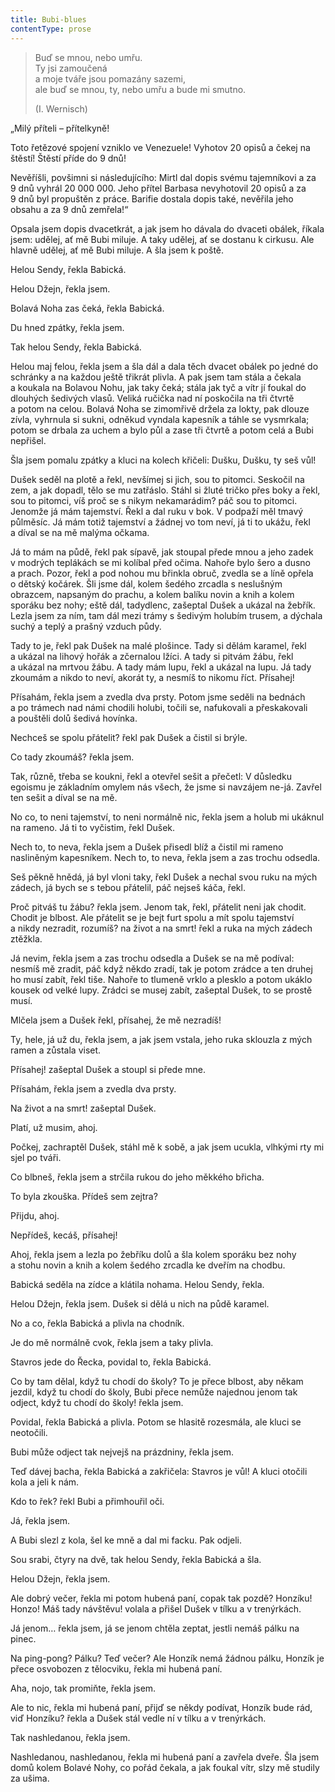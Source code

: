 ```yaml
---
title: Bubi-blues
contentType: prose
---
```


<section>

> Buď se mnou, nebo umřu.  
> Ty jsi zamoučená  
> a moje tváře jsou pomazány sazemi,  
> ale buď se mnou, ty, nebo umřu a bude mi smutno.
>
> (I. Wernisch)  
  
„Milý příteli – přítelkyně!

Toto řetězové spojení vzniklo ve Venezuele! Vyhotov 20 opisů a čekej na štěstí! Štěstí příde do 9 dnů!

Nevěříšli, povšimni si následujícího: Mirtl dal dopis svému tajemníkovi a za 9 dnů vyhrál 20 000 000. Jeho přítel Barbasa nevyhotovil 20 opisů a za 9 dnů byl propuštěn z práce. Barifie dostala dopis také, nevěřila jeho obsahu a za 9 dnů zemřela!“

Opsala jsem dopis dvacetkrát, a jak jsem ho dávala do dvaceti obálek, říkala jsem: udělej, ať mě Bubi miluje. A taky udělej, ať se dostanu k cirkusu. Ale hlavně udělej, ať mě Bubi miluje. A šla jsem k poště.

Helou Sendy, řekla Babická.

Helou Džejn, řekla jsem.

Bolavá Noha zas čeká, řekla Babická.

Du hned zpátky, řekla jsem.

Tak helou Sendy, řekla Babická.

Helou maj felou, řekla jsem a šla dál a dala těch dvacet obálek po jedné do schránky a na každou ještě třikrát plivla. A pak jsem tam stála a čekala a koukala na Bolavou Nohu, jak taky čeká; stála jak tyč a vítr jí foukal do dlouhých šedivých vlasů. Veliká ručička nad ní poskočila na tři čtvrtě a potom na celou. Bolavá Noha se zimomřivě držela za lokty, pak dlouze zívla, vyhrnula si sukni, odněkud vyndala kapesník a táhle se vysmrkala; potom se drbala za uchem a bylo půl a zase tři čtvrtě a potom celá a Bubi nepřišel.

Šla jsem pomalu zpátky a kluci na kolech křičeli: Dušku, Dušku, ty seš vůl!

Dušek seděl na plotě a řekl, nevšímej si jich, sou to pitomci. Seskočil na zem, a jak dopadl, tělo se mu zatřáslo. Stáhl si žluté tričko přes boky a řekl, sou to pitomci, víš proč se s nikym nekamarádim? páč sou to pitomci. Jenomže já mám tajemství. Řekl a dal ruku v bok. V podpaží měl tmavý půlměsíc. Já mám totiž tajemství a žádnej vo tom neví, já ti to ukážu, řekl a díval se na mě malýma očkama.

Já to mám na půdě, řekl pak sípavě, jak stoupal přede mnou a jeho zadek v modrých teplákách se mi kolíbal před očima. Nahoře bylo šero a dusno a prach. Pozor, řekl a pod nohou mu břinkla obruč, zvedla se a líně opřela o dětský kočárek. Šli jsme dál, kolem šedého zrcadla s neslušným obrazcem, napsaným do prachu, a kolem balíku novin a knih a kolem sporáku bez nohy; eště dál, tadydlenc, zašeptal Dušek a ukázal na žebřík. Lezla jsem za ním, tam dál mezi trámy s šedivým holubím trusem, a dýchala suchý a teplý a prašný vzduch půdy.

Tady to je, řekl pak Dušek na malé plošince. Tady si dělám karamel, řekl a ukázal na lihový hořák a zčernalou lžíci. A tady si pitvám žábu, řekl a ukázal na mrtvou žábu. A tady mám lupu, řekl a ukázal na lupu. Já tady zkoumám a nikdo to neví, akorát ty, a nesmíš to nikomu říct. Přísahej!

Přísahám, řekla jsem a zvedla dva prsty. Potom jsme seděli na bednách a po trámech nad námi chodili holubi, točili se, nafukovali a přeskakovali a pouštěli dolů šedivá hovínka.

Nechceš se spolu přátelit? řekl pak Dušek a čistil si brýle.

Co tady zkoumáš? řekla jsem.

Tak, různě, třeba se koukni, řekl a otevřel sešit a přečetl: V důsledku egoismu je základním omylem nás všech, že jsme si navzájem ne-já. Zavřel ten sešit a díval se na mě.

No co, to neni tajemství, to neni normálně nic, řekla jsem a holub mi ukáknul na rameno. Já ti to vyčistim, řekl Dušek.

Nech to, to neva, řekla jsem a Dušek přisedl blíž a čistil mi rameno nasliněným kapesníkem. Nech to, to neva, řekla jsem a zas trochu odsedla.

Seš pěkně hnědá, já byl vloni taky, řekl Dušek a nechal svou ruku na mých zádech, já bych se s tebou přátelil, páč nejseš káča, řekl.

Proč pitváš tu žábu? řekla jsem. Jenom tak, řekl, přátelit neni jak chodit. Chodit je blbost. Ale přátelit se je bejt furt spolu a mít spolu tajemství a nikdy nezradit, rozumíš? na život a na smrt! řekl a ruka na mých zádech ztěžkla.

Já nevim, řekla jsem a zas trochu odsedla a Dušek se na mě podíval: nesmíš mě zradit, páč když někdo zradí, tak je potom zrádce a ten druhej ho musí zabít, řekl tiše. Nahoře to tlumeně vrklo a plesk­lo a potom ukáklo kousek od velké lupy. Zrádci se musej zabít, zašeptal Dušek, to se prostě musí.

Mlčela jsem a Dušek řekl, přísahej, že mě nezradíš!

Ty, hele, já už du, řekla jsem, a jak jsem vstala, jeho ruka sklouzla z mých ramen a zůstala viset.

Přísahej! zašeptal Dušek a stoupl si přede mne.

Přísahám, řekla jsem a zvedla dva prsty.

Na život a na smrt! zašeptal Dušek.

Platí, už musim, ahoj.

Počkej, zachraptěl Dušek, stáhl mě k sobě, a jak jsem ucukla, vlhkými rty mi sjel po tváři.

Co blbneš, řekla jsem a strčila rukou do jeho měkkého břicha.

To byla zkouška. Přídeš sem zejtra?

Přijdu, ahoj.

Nepřídeš, kecáš, přísahej!

Ahoj, řekla jsem a lezla po žebříku dolů a šla kolem sporáku bez nohy a stohu novin a knih a kolem šedého zrcadla ke dveřím na chodbu.

Babická seděla na zídce a klátila nohama. Helou Sendy, řekla.

Helou Džejn, řekla jsem. Dušek si dělá u nich na půdě karamel.

No a co, řekla Babická a plivla na chodník.

Je do mě normálně cvok, řekla jsem a taky plivla.

Stavros jede do Řecka, povidal to, řekla Babická.

Co by tam dělal, když tu chodí do školy? To je přece blbost, aby někam jezdil, když tu chodí do školy, Bubi přece nemůže najednou jenom tak odject, když tu chodí do školy! řekla jsem.

Povidal, řekla Babická a plivla. Potom se hlasitě rozesmála, ale kluci se neotočili.

Bubi může odject tak nejvejš na prázdniny, řekla jsem.

Teď dávej bacha, řekla Babická a zakřičela: Stavros je vůl! A kluci otočili kola a jeli k nám.

Kdo to řek? řekl Bubi a přimhouřil oči.

Já, řekla jsem.

A Bubi slezl z kola, šel ke mně a dal mi facku. Pak odjeli.

Sou srabi, čtyry na dvě, tak helou Sendy, řekla Babická a šla.

Helou Džejn, řekla jsem.

Ale dobrý večer, řekla mi potom hubená paní, copak tak pozdě? Honzíku! Honzo! Máš tady návštěvu! volala a přišel Dušek v tílku a v trenýrkách.

Já jenom… řekla jsem, já se jenom chtěla zeptat, jestli nemáš pálku na pinec.

Na ping-pong? Pálku? Teď večer? Ale Honzík nemá žádnou pálku, Honzík je přece osvobozen z tělocviku, řekla mi hubená paní.

Aha, nojo, tak promiňte, řekla jsem.

Ale to nic, řekla mi hubená paní, přijď se někdy podívat, Honzík bude rád, viď Honzíku? řekla a Dušek stál vedle ní v tílku a v trenýrkách.

Tak nashledanou, řekla jsem.

Nashledanou, nashledanou, řekla mi hubená paní a zavřela dveře. Šla jsem domů kolem Bolavé Nohy, co pořád čekala, a jak foukal vítr, slzy mě studily za ušima.

</section>

